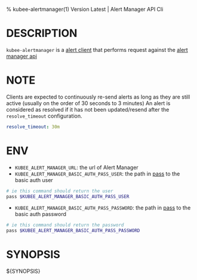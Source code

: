 % kubee-alertmanager(1) Version Latest | Alert Manager API Cli
# DESCRIPTION


`kubee-alertmanager` is a [alert client](https://prometheus.io/docs/alerting/latest/clients/)
that performs request against the [alert manager api](https://petstore.swagger.io/?url=https://raw.githubusercontent.com/prometheus/alertmanager/main/api/v2/openapi.yaml)

# NOTE
Clients are expected to continuously re-send alerts as long as they are still active (usually on the order of 30 seconds to 3 minutes)
An alert is considered as resolved if it has not been updated/resend after the `resolve_timeout` configuration.
```yaml
resolve_timeout: 30m
```

# ENV

* `KUBEE_ALERT_MANAGER_URL`: the url of Alert Manager
* `KUBEE_ALERT_MANAGER_BASIC_AUTH_PASS_USER`: the path in [pass](https://www.passwordstore.org/) to the basic auth user
```bash
# ie this command should return the user
pass $KUBEE_ALERT_MANAGER_BASIC_AUTH_PASS_USER
```
* `KUBEE_ALERT_MANAGER_BASIC_AUTH_PASS_PASSWORD`: the path in [pass](https://www.passwordstore.org/) to the basic auth password
```bash
# ie this command should return the password
pass $KUBEE_ALERT_MANAGER_BASIC_AUTH_PASS_PASSWORD
```

# SYNOPSIS

${SYNOPSIS}

